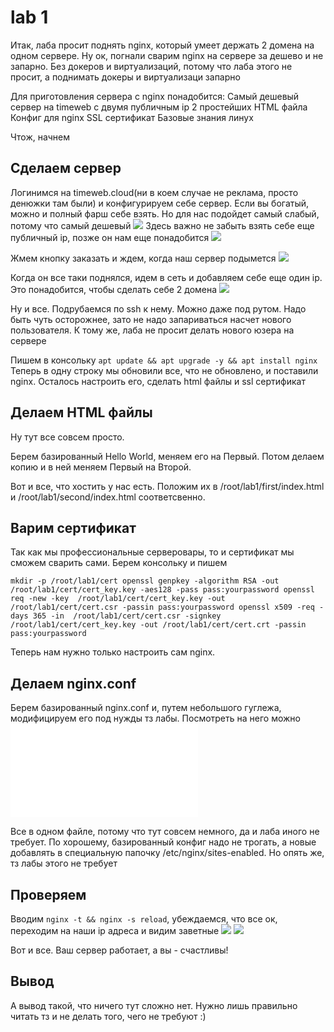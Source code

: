 # lab 1

Итак, лаба просит поднять nginx, который умеет держать 2 домена на одном сервере. Ну ок, погнали сварим nginx на сервере за дешево и не запарно. Без докеров и виртуализаций, потому что лаба этого не просит, а поднимать докеры и виртуализаци запарно 

Для приготовления сервера с nginx понадобится:
Самый дешевый сервер на timeweb с двумя публичным ip
2 простейших HTML файла
Конфиг для nginx
SSL сертификат
Базовые знания линух

Чтож, начнем

## Сделаем сервер

Логинимся на timeweb.cloud(ни в коем случае не реклама, просто денюжки там были) и конфигурируем себе сервер. Если вы богатый, можно и полный фарш себе взять. Но для нас подойдет самый слабый, потому что самый дешевый
![](/lab1/report_img/1.png)
Здесь важно не забыть взять себе еще публичный ip, позже он нам еще понадобится
![](/lab1/report_img/2.png)

Жмем кнопку заказать и ждем, когда наш сервер подымется
![](/lab1/report_img/3.png)

Когда он все таки поднялся, идем в сеть и добавляем себе еще один ip. Это понадобится, чтобы сделать себе 2 домена
![](/lab1/report_img/4.png) 

Ну и все. Подрубаемся по ssh к нему. Можно даже под рутом. Надо быть чуть осторожнее, зато не надо запариваться насчет нового пользователя. К тому же, лаба не просит делать нового юзера на сервере

Пишем в консольку
``apt update && apt upgrade -y && apt install nginx``
Теперь в одну строку мы обновили все, что не обновлено, и поставили nginx. Осталось настроить его, сделать html файлы и ssl сертификат

## Делаем HTML файлы

Ну тут все совсем просто.

Берем базированный Hello World, меняем его на Первый. Потом делаем копию и в ней меняем Первый на Второй. 

Вот и все, что хостить у нас есть. Положим их в /root/lab1/first/index.html и /root/lab1/second/index.html соответсвенно. 


## Варим сертификат

Так как мы профессиональные серверовары, то и сертификат мы сможем сварить сами. Берем консольку и пишем

``mkdir -p /root/lab1/cert
openssl genpkey -algorithm RSA -out  /root/lab1/cert/cert_key.key -aes128 -pass pass:yourpassword
openssl req -new -key  /root/lab1/cert/cert_key.key -out  /root/lab1/cert/cert.csr -passin pass:yourpassword
openssl x509 -req -days 365 -in  /root/lab1/cert/cert.csr -signkey /root/lab1/cert/cert_key.key -out /root/lab1/cert/cert.crt -passin pass:yourpassword``

Теперь нам нужно только настроить сам nginx.  

## Делаем nginx.conf
Берем базированный nginx.conf и, путем небольшого гуглежа, модифицируем его под нужды тз лабы. Посмотреть на него можно ![вот тут](/lab1/nginx.conf)

Все в одном файле, потому что тут совсем немного, да и лаба иного не требует. По хорошему, базированный конфиг надо не трогать, а новые добавлять в специальную папочку /etc/nginx/sites-enabled. Но опять же, тз лабы этого не требует

## Проверяем
Вводим ``nginx -t && nginx -s reload``, убеждаемся, что все ок, переходим на наши ip адреса и видим заветные
![](/lab1/report_img/5.png)
![](/lab1/report_img/6.png)

Вот и все. Ваш сервер работает, а вы - счастливы!

## Вывод

А вывод такой, что ничего тут сложно нет. Нужно лишь правильно читать тз и не делать того, чего не требуют :)

